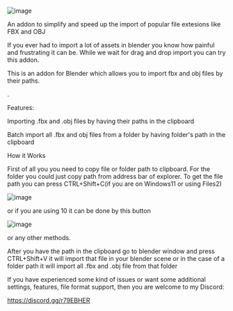 ![image](https://github.com/Upstart11/EasyImport/assets/144837821/4608810b-cb5f-42d6-81fb-9b8653d9cce6)


An addon to simplify and speed up the import of popular file extesions like FBX and OBJ

If you ever had to import a lot of assets in blender you know how painful and frustrating it can be. While we wait for drag and drop import you can try this addon.

This is an addon for Blender which allows you to import fbx and obj files by their paths.

.

Features:

Importing .fbx and .obj files by having their paths in the clipboard

Batch import all .fbx and obj files from a folder by having folder's path in the clipboard

How it Works

First of all you you need to copy file or folder path to clipboard. For the folder you could just copy path from address bar of explorer. To get the file path you can press CTRL+Shift+C(if you are on Windows11 or using Files2)

![image](https://github.com/Upstart11/EasyImport/assets/144837821/21ce0e88-44cc-4535-81b7-be9352bebaf7)

 
or if you are using 10 it can be done by this button

![image](https://github.com/Upstart11/EasyImport/assets/144837821/bf9ac7c2-4855-42d0-a021-de9df7f38cb1)


or any other methods.

After you have the path in the clipboard go to blender window and press CTRL+Shift+V it will import that file in your blender scene or in the case of a folder path it will import all .fbx and .obj file from that folder


If you have experienced some kind of issues or want some additional settings, features, file format support, then you are welcome to my Discord:

https://discord.gg/r79EBHER
